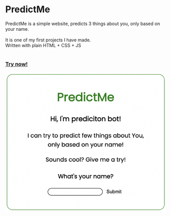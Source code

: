 # PredictMe
PredictMe is a simple website, predicts 3 things about you, only based on your name.
</br>
</br>
It is one of my first projects I have made.
</br>
Written with plain HTML + CSS + JS
</br>
</br>
<a href="https://predict-me-firebase.web.app/">
### Try now!
<img src="https://github.com/sam-kmn/PredictMe/blob/master/Screenshots/Screenshot1.png?raw=true">
</a>
</br>